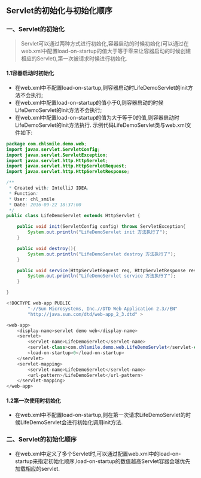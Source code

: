 ## Servlet的初始化与初始化顺序

### 一、Servlet的初始化
> Servlet可以通过两种方式进行初始化,容器启动的时候初始化(可以通过在web.xml中配置load-on-startup的值大于等于零来让容器启动的时候创建相应的Servlet),第一次被请求时候进行初始化.

#### 1.1容器启动时初始化
- 在web.xml中不配置load-on-startup,则容器启动时LifeDemoServlet的init方法不会执行;
- 在web.xml中配置load-on-startup的值小于0,则容器启动的时候LifeDemoServlet的init方法不会执行;
- 在web.xml中配置load-on-startup的值为大于等于0的值,则容器启动时LifeDemoServlet的init方法执行.
示例代码LifeDemoServlet类与web.xml文件如下:
```java
package com.chlsmile.demo.web;
import javax.servlet.ServletConfig;
import javax.servlet.ServletException;
import javax.servlet.http.HttpServlet;
import javax.servlet.http.HttpServletRequest;
import javax.servlet.http.HttpServletResponse;

/**
 * Created with: IntelliJ IDEA.
 * Function:
 * User: chl_smile
 * Date: 2016-09-22 18:37:00
 */
public class LifeDemoServlet extends HttpServlet {

    public void init(ServletConfig config) throws ServletException{
        System.out.println("LifeDemoServlet init 方法执行了");
    }

    public void destroy(){
        System.out.println("LifeDemoServlet destroy 方法执行了");
    }

    public void service(HttpServletRequest req, HttpServletResponse resp){
        System.out.println("LifeDemoServlet service 方法执行了");
    }

}
```

```java
<!DOCTYPE web-app PUBLIC
        "-//Sun Microsystems, Inc.//DTD Web Application 2.3//EN"
        "http://java.sun.com/dtd/web-app_2_3.dtd" >

<web-app>
    <display-name>servlet demo web</display-name>
    <servlet>
        <servlet-name>LifeDemoServlet</servlet-name>
        <servlet-class>com.chlsmile.demo.web.LifeDemoServlet</servlet-class>
        <load-on-startup>0</load-on-startup>
    </servlet>
    <servlet-mapping>
        <servlet-name>LifeDemoServlet</servlet-name>
        <url-pattern>/LifeDemoServlet</url-pattern>
    </servlet-mapping>
</web-app>

```




#### 1.2第一次使用时初始化
- 在web.xml中不配置load-on-startup,则在第一次请求LifeDemoServlet的时候LifeDemoServlet会进行初始化调用init方法.


### 二、Servlet的初始化顺序
- 在web.xml中定义了多个Servlet时,可以通过配置web.xml中的load-on-startup来指定初始化顺序,load-on-startup的数值越高Servlet容器会越优先加载相应的servlet.




